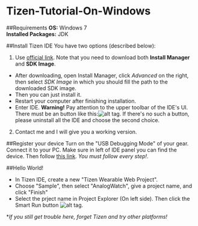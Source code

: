 # Tizen-Tutorial-On-Windows

##Requirements
**OS:** Windows 7  
**Installed Packages:** JDK

##Install Tizen IDE
You have two options (described below):   
1. Use [official link](https://developer.tizen.org/downloads/tizen-sdk). Note that you need to download both **Install Manager** and **SDK Image**.   
- After downloading, open Install Manager, click *Advanced* on the right, then select *SDK Image* in which you should fill the path to the downloaded SDK image.
- Then you can just install it. 
- Restart your computer after finishing installation.
- Enter IDE. **Warning!** Pay attention to the upper toolbar of the IDE's UI. There must be an button like this:![alt tag](https://github.com/hyperchris/Tizen-Tutorial-On-Windows/master/img/button.png). If there's no such a button, please uninstall all the IDE and choose the second choice.
2. Contact me and I will give you a working version. 

##Register your device
Turn on the "USB Debugging Mode" of your gear. Connect it to your PC. Make sure in left of IDE panel you can find the device. Then follow [this link](http://youtu.be/Xy2B-nlnprg). *You must follow every step!*.

##Hello World!
- In Tizen IDE, create a new "Tizen Wearable Web Project".
- Choose "Sample", then select "AnalogWatch", give a project name, and click "Finish"
- Select the prject name in Project Explorer (On left side). Then click the Smart Run button ![alt tag](https://github.com/hyperchris/Tizen-Tutorial-On-Windows/master/img/run.png).   

**If you still get trouble here, forget Tizen and try other platforms!*
